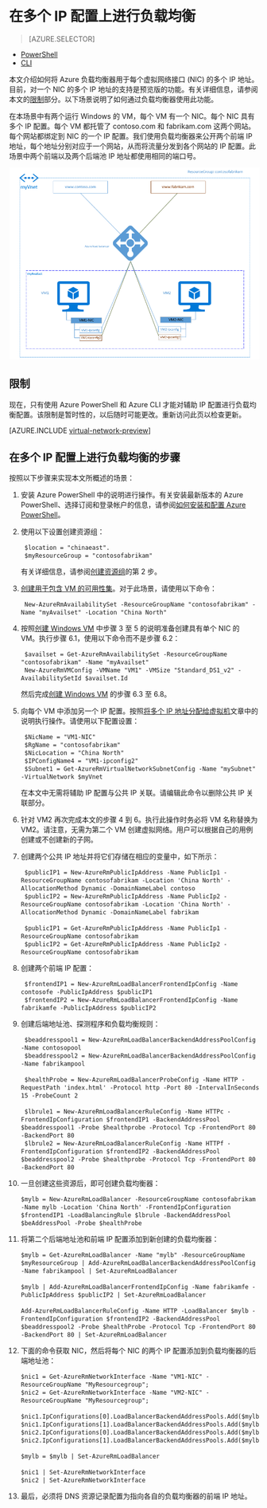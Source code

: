 <properties
    pageTitle="对多个 IP 配置进行负载均衡 | Azure"
    description="在主要和辅助 IP 配置之间进行负载均衡。"
    services="load-balancer"
    documentationcenter="na"
    author="anavinahar"
    manager="narayan"
    editor="na" />
<tags
    ms.assetid="244907cd-b275-4494-aaf7-dcfc4d93edfe"
    ms.service="load-balancer"
    ms.devlang="na"
    ms.topic="article"
    ms.tgt_pltfrm="na"
    ms.workload="infrastructure-services"
    ms.date="02/10/2017"
    wacn.date="03/03/2017"
    ms.author="annahar" />  


# 在多个 IP 配置上进行负载均衡
> [AZURE.SELECTOR]
- [PowerShell](/documentation/articles/load-balancer-multiple-ip/)
- [CLI](/documentation/articles/load-balancer-multiple-ip-cli/)

本文介绍如何将 Azure 负载均衡器用于每个虚拟网络接口 (NIC) 的多个 IP 地址。目前，对一个 NIC 的多个 IP 地址的支持是预览版的功能。有关详细信息，请参阅本文的[限制](#limitations)部分。以下场景说明了如何通过负载均衡器使用此功能。

在本场景中有两个运行 Windows 的 VM，每个 VM 有一个 NIC。每个 NIC 具有多个 IP 配置。每个 VM 都托管了 contoso.com 和 fabrikam.com 这两个网站。每个网站都绑定到 NIC 的一个 IP 配置。我们使用负载均衡器来公开两个前端 IP 地址，每个地址分别对应于一个网站，从而将流量分发到各个网站的 IP 配置。此场景中两个前端以及两个后端池 IP 地址都使用相同的端口号。

![负载均衡应用场景图像](./media/load-balancer-multiple-ip/lb-multi-ip.PNG)  


## <a name="limitations"></a> 限制

现在，只有使用 Azure PowerShell 和 Azure CLI 才能对辅助 IP 配置进行负载均衡配置。该限制是暂时性的，以后随时可能更改。重新访问此页以检查更新。

[AZURE.INCLUDE [virtual-network-preview](../../includes/virtual-network-preview.md)]

## 在多个 IP 配置上进行负载均衡的步骤

按照以下步骤来实现本文所概述的场景：

1. 安装 Azure PowerShell 中的说明进行操作。有关安装最新版本的 Azure PowerShell、选择订阅和登录帐户的信息，请参阅[如何安装和配置 Azure PowerShell](https://docs.microsoft.com/powershell/azureps-cmdlets-docs)。
2. 使用以下设置创建资源组：

        $location = "chinaeast".
        $myResourceGroup = "contosofabrikam"

    有关详细信息，请参阅[创建资源组](/documentation/articles/virtual-machines-windows-ps-create/)的第 2 步。

3. [创建用于包含 VM 的可用性集](/documentation/articles/virtual-machines-windows-create-availability-set/)。对于此场景，请使用以下命令：

        New-AzureRmAvailabilitySet -ResourceGroupName "contosofabrikam" -Name "myAvailset" -Location "China North"

4. 按照[创建 Windows VM](/documentation/articles/virtual-machines-windows-ps-create/) 中步骤 3 至 5 的说明准备创建具有单个 NIC 的 VM。执行步骤 6.1，使用以下命令而不是步骤 6.2：

        $availset = Get-AzureRmAvailabilitySet -ResourceGroupName "contosofabrikam" -Name "myAvailset"
        New-AzureRmVMConfig -VMName "VM1" -VMSize "Standard_DS1_v2" -AvailabilitySetId $availset.Id

    然后完成[创建 Windows VM](/documentation/articles/virtual-machines-windows-ps-create/) 的步骤 6.3 至 6.8。

5. 向每个 VM 中添加另一个 IP 配置。按照[将多个 IP 地址分配给虚拟机](/documentation/articles/virtual-network-multiple-ip-addresses-powershell/#add)文章中的说明执行操作。请使用以下配置设置：

        $NicName = "VM1-NIC"
        $RgName = "contosofabrikam"
        $NicLocation = "China North"
        $IPConfigName4 = "VM1-ipconfig2"
        $Subnet1 = Get-AzureRmVirtualNetworkSubnetConfig -Name "mySubnet" -VirtualNetwork $myVnet

    在本文中无需将辅助 IP 配置与公共 IP 关联。请编辑此命令以删除公共 IP 关联部分。

6. 针对 VM2 再次完成本文的步骤 4 到 6。执行此操作时务必将 VM 名称替换为 VM2。请注意，无需为第二个 VM 创建虚拟网络。用户可以根据自己的用例创建或不创建新的子网。

7. 创建两个公共 IP 地址并将它们存储在相应的变量中，如下所示：

        $publicIP1 = New-AzureRmPublicIpAddress -Name PublicIp1 -ResourceGroupName contosofabrikam -Location 'China North' -AllocationMethod Dynamic -DomainNameLabel contoso
        $publicIP2 = New-AzureRmPublicIpAddress -Name PublicIp2 -ResourceGroupName contosofabrikam -Location 'China North' -AllocationMethod Dynamic -DomainNameLabel fabrikam

        $publicIP1 = Get-AzureRmPublicIpAddress -Name PublicIp1 -ResourceGroupName contosofabrikam
        $publicIP2 = Get-AzureRmPublicIpAddress -Name PublicIp2 -ResourceGroupName contosofabrikam

8. 创建两个前端 IP 配置：

        $frontendIP1 = New-AzureRmLoadBalancerFrontendIpConfig -Name contosofe -PublicIpAddress $publicIP1
        $frontendIP2 = New-AzureRmLoadBalancerFrontendIpConfig -Name fabrikamfe -PublicIpAddress $publicIP2

9. 创建后端地址池、探测程序和负载均衡规则：

        $beaddresspool1 = New-AzureRmLoadBalancerBackendAddressPoolConfig -Name contosopool
        $beaddresspool2 = New-AzureRmLoadBalancerBackendAddressPoolConfig -Name fabrikampool

        $healthProbe = New-AzureRmLoadBalancerProbeConfig -Name HTTP -RequestPath 'index.html' -Protocol http -Port 80 -IntervalInSeconds 15 -ProbeCount 2

        $lbrule1 = New-AzureRmLoadBalancerRuleConfig -Name HTTPc -FrontendIpConfiguration $frontendIP1 -BackendAddressPool $beaddresspool1 -Probe $healthprobe -Protocol Tcp -FrontendPort 80 -BackendPort 80
        $lbrule2 = New-AzureRmLoadBalancerRuleConfig -Name HTTPf -FrontendIpConfiguration $frontendIP2 -BackendAddressPool $beaddresspool2 -Probe $healthprobe -Protocol Tcp -FrontendPort 80 -BackendPort 80

10. 一旦创建这些资源后，即可创建负载均衡器：

        $mylb = New-AzureRmLoadBalancer -ResourceGroupName contosofabrikam -Name mylb -Location 'China North' -FrontendIpConfiguration $frontendIP1 -LoadBalancingRule $lbrule -BackendAddressPool $beAddressPool -Probe $healthProbe

11. 将第二个后端地址池和前端 IP 配置添加到新创建的负载均衡器：

        $mylb = Get-AzureRmLoadBalancer -Name "mylb" -ResourceGroupName $myResourceGroup | Add-AzureRmLoadBalancerBackendAddressPoolConfig -Name fabrikampool | Set-AzureRmLoadBalancer

        $mylb | Add-AzureRmLoadBalancerFrontendIpConfig -Name fabrikamfe -PublicIpAddress $publicIP2 | Set-AzureRmLoadBalancer
    
        Add-AzureRmLoadBalancerRuleConfig -Name HTTP -LoadBalancer $mylb -FrontendIpConfiguration $frontendIP2 -BackendAddressPool $beaddresspool2 -Probe $healthProbe -Protocol Tcp -FrontendPort 80 -BackendPort 80 | Set-AzureRmLoadBalancer

12. 下面的命令获取 NIC，然后将每个 NIC 的两个 IP 配置添加到负载均衡器的后端地址池：

        $nic1 = Get-AzureRmNetworkInterface -Name "VM1-NIC" -ResourceGroupName "MyResourcegroup";
        $nic2 = Get-AzureRmNetworkInterface -Name "VM2-NIC" -ResourceGroupName "MyResourcegroup";

        $nic1.IpConfigurations[0].LoadBalancerBackendAddressPools.Add($mylb.BackendAddressPools[0]);
        $nic1.IpConfigurations[1].LoadBalancerBackendAddressPools.Add($mylb.BackendAddressPools[1]);
        $nic2.IpConfigurations[0].LoadBalancerBackendAddressPools.Add($mylb.BackendAddressPools[0]);
        $nic2.IpConfigurations[1].LoadBalancerBackendAddressPools.Add($mylb.BackendAddressPools[1]);

        $mylb = $mylb | Set-AzureRmLoadBalancer

        $nic1 | Set-AzureRmNetworkInterface
        $nic2 | Set-AzureRmNetworkInterface

13. 最后，必须将 DNS 资源记录配置为指向各自的负载均衡器的前端 IP 地址。

<!---HONumber=Mooncake_0227_2017-->
<!--Update_Description: update meta properties; wording update-->